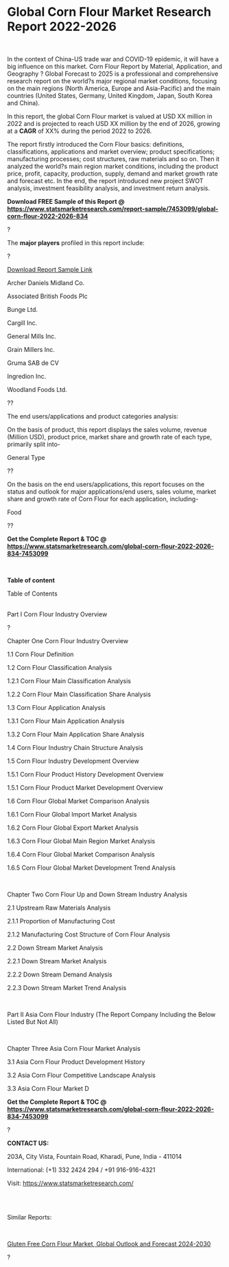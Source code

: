 <h1>Global Corn Flour Market Research Report 2022-2026</h1><br/><p>In the context of China-US trade war and COVID-19 epidemic, it will have a big influence on this market. Corn Flour Report by Material, Application, and Geography ? Global Forecast to 2025 is a professional and comprehensive research report on the world?s major regional market conditions, focusing on the main regions (North America, Europe and Asia-Pacific) and the main countries (United States, Germany, United Kingdom, Japan, South Korea and China).</p>
 
 
 
 <p>In this report, the global Corn Flour market is valued at USD XX million in 2022 and is projected to reach USD XX million by the end of 2026, growing at a <strong>CAGR</strong> of XX% during the period 2022 to 2026.</p>
 
 
 
 <p>The report firstly introduced the Corn Flour basics: definitions, classifications, applications and market overview; product specifications; manufacturing processes; cost structures, raw materials and so on. Then it analyzed the world?s main region market conditions, including the product price, profit, capacity, production, supply, demand and market growth rate and forecast etc. In the end, the report introduced new project SWOT analysis, investment feasibility analysis, and investment return analysis.</p>
 
 
 
 <div><b>Download FREE Sample of this Report @ <a href="https://www.statsmarketresearch.com/download-free-sample/7453099/global-corn-flour-2022-2026-834">https://www.statsmarketresearch.com/report-sample/7453099/global-corn-flour-2022-2026-834</a></b></div>
 
 
 
 <p>? </p>
 
 
 
 <p>The <strong>major players</strong> profiled in this report include:</p>
 
 
 
 <p>? </p>
 
 
 
 <p><a href="https://www.statsmarketresearch.com/download-free-sample/7453099/global-corn-flour-2022-2026-834">Download Report Sample Link</a></p>
 
 
 
 <p>Archer Daniels Midland Co.</p>
 
 
 
 <p>Associated British Foods Plc</p>
 
 
 
 <p>Bunge Ltd.</p>
 
 
 
 <p>Cargill Inc.</p>
 
 
 
 <p>General Mills Inc.</p>
 
 
 
 <p>Grain Millers Inc.</p>
 
 
 
 <p>Gruma SAB de CV</p>
 
 
 
 <p>Ingredion Inc.</p>
 
 
 
 <p>Woodland Foods Ltd.</p>
 
 
 
 <p>??</p>
 
 
 
 <p>The end users/applications and product categories analysis:</p>
 
 
 
 <p>On the basis of product, this report displays the sales volume, revenue (Million USD), product price, market share and growth rate of each type, primarily split into-</p>
 
 
 
 <p>General Type</p>
 
 
 
 <p>??</p>
 
 
 
 <p>On the basis on the end users/applications, this report focuses on the status and outlook for major applications/end users, sales volume, market share and growth rate of Corn Flour for each application, including-</p>
 
 
 
 <p>Food</p>
 
 
 
 <p>??</p>
 
 
 
 <div><b>Get the Complete Report & TOC @ <a href="https://www.statsmarketresearch.com/global-corn-flour-2022-2026-834-7453099">https://www.statsmarketresearch.com/global-corn-flour-2022-2026-834-7453099</a></b></div>
 
 
 
 <p><br />
 
 <b>Table of content</b></p>
 
 
 
 <p>Table of Contents<br />
 
 <br />
 
 Part I Corn Flour Industry Overview<br />
 
 ?<br />
 
 Chapter One Corn Flour Industry Overview<br />
 
 1.1 Corn Flour Definition<br />
 
 1.2 Corn Flour Classification Analysis<br />
 
 1.2.1 Corn Flour Main Classification Analysis<br />
 
 1.2.2 Corn Flour Main Classification Share Analysis<br />
 
 1.3 Corn Flour Application Analysis<br />
 
 1.3.1 Corn Flour Main Application Analysis<br />
 
 1.3.2 Corn Flour Main Application Share Analysis<br />
 
 1.4 Corn Flour Industry Chain Structure Analysis<br />
 
 1.5 Corn Flour Industry Development Overview<br />
 
 1.5.1 Corn Flour Product History Development Overview<br />
 
 1.5.1 Corn Flour Product Market Development Overview<br />
 
 1.6 Corn Flour Global Market Comparison Analysis<br />
 
 1.6.1 Corn Flour Global Import Market Analysis<br />
 
 1.6.2 Corn Flour Global Export Market Analysis<br />
 
 1.6.3 Corn Flour Global Main Region Market Analysis<br />
 
 1.6.4 Corn Flour Global Market Comparison Analysis<br />
 
 1.6.5 Corn Flour Global Market Development Trend Analysis<br />
 
 <br />
 
 Chapter Two Corn Flour Up and Down Stream Industry Analysis<br />
 
 2.1 Upstream Raw Materials Analysis<br />
 
 2.1.1 Proportion of Manufacturing Cost<br />
 
 2.1.2 Manufacturing Cost Structure of Corn Flour Analysis<br />
 
 2.2 Down Stream Market Analysis<br />
 
 2.2.1 Down Stream Market Analysis<br />
 
 2.2.2 Down Stream Demand Analysis<br />
 
 2.2.3 Down Stream Market Trend Analysis<br />
 
 <br />
 
 Part II Asia Corn Flour Industry (The Report Company Including the Below Listed But Not All)<br />
 
 <br />
 
 Chapter Three Asia Corn Flour Market Analysis<br />
 
 3.1 Asia Corn Flour Product Development History<br />
 
 3.2 Asia Corn Flour Competitive Landscape Analysis<br />
 
 3.3 Asia Corn Flour Market D</p>
 
 
 
 <div><b>Get the Complete Report & TOC @ <a href="https://www.statsmarketresearch.com/global-corn-flour-2022-2026-834-7453099">https://www.statsmarketresearch.com/global-corn-flour-2022-2026-834-7453099</a></b></div>
 
 
 
 <p>? </p>
 
 
 
 <p><b>CONTACT US:</b><br />
 
 203A, City Vista, Fountain Road, Kharadi, Pune, India - 411014<br />
 
 International: (+1) 332 2424 294 / +91 916-916-4321<br />
 
 Visit: <a href="https://www.statsmarketresearch.com/">https://www.statsmarketresearch.com/</a><br />
 
 <br />
 
 <br />
 
 Similar Reports:<br />
 
 <br />
 
 <a href="https://www.statsmarketresearch.com/global-gluten-free-corn-flour-forecast-2024-2030-246-7928769">Gluten Free Corn Flour Market, Global Outlook and Forecast 2024-2030</a><br />
 
 ? </p>